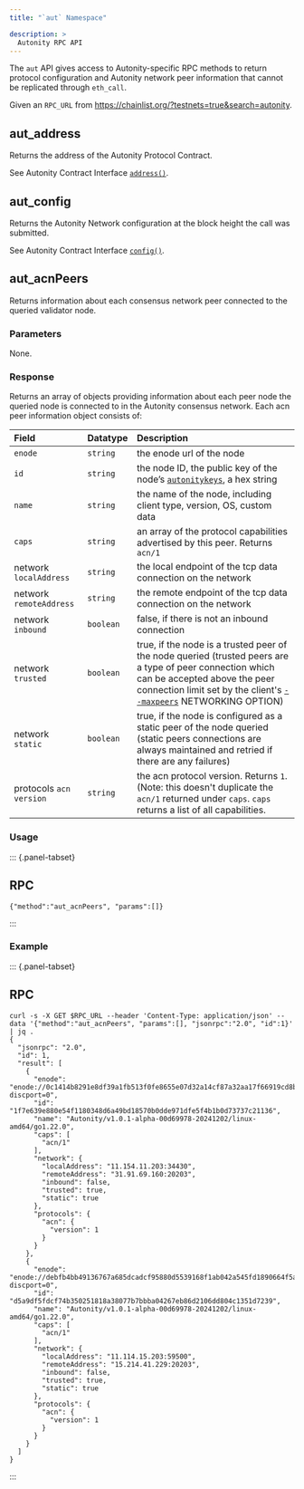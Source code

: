 ```yaml
---
title: "`aut` Namespace"

description: >
  Autonity RPC API
---
```


The `aut` API gives access to Autonity-specific RPC methods to return protocol configuration and Autonity network peer information that cannot be replicated through `eth_call`.

Given an `RPC_URL` from <https://chainlist.org/?testnets=true&search=autonity>.

## aut_address

Returns the address of the Autonity Protocol Contract.

See Autonity Contract Interface [`address()`](/reference/api/aut/#address).

## aut_config

Returns the Autonity Network configuration at the block height the call was submitted.

See Autonity Contract Interface [`config()`](/reference/api/aut/#config).

## aut_acnPeers

Returns information about each consensus network peer connected to the queried validator node.

### Parameters

None.

### Response

Returns an array of objects providing information about each peer node the queried node is connected to in the Autonity consensus network. Each acn peer information object consists of:

| Field | Datatype | Description |
|:------|:---------|:------------|
| `enode ` | `string` | the enode url of the node |
| `id ` | `string` | the node ID, the public key of the node’s [`autonitykeys`](/concepts/validator/#p2p-node-keys-autonitykeys), a hex string |
| `name` | `string` | the name of the node, including client type, version, OS, custom data |
| `caps` | `string` | an array of the protocol capabilities advertised by this peer. Returns `acn/1` |
| network `localAddress` | `string` | the local endpoint of the tcp data connection on the network |
| network `remoteAddress` | `string` | the remote endpoint of the tcp data connection on the network |
| network `inbound` | `boolean` | false, if there is not an inbound connection |
| network `trusted` | `boolean` | true, if the node is a trusted peer of the node queried (trusted peers are a type of peer connection which can be accepted above the peer connection limit set by the client's [`--maxpeers`](/reference/cli/agc/) NETWORKING OPTION) |
| network `static` | `boolean` | true, if the node is configured as a static peer of the node queried (static peers connections are always maintained and retried if there are any failures) |
| protocols `acn`  `version` | `string` | the acn protocol version. Returns `1`. (Note: this doesn't duplicate the `acn/1` returned under `caps`. `caps` returns a list of all capabilities. |

### Usage

::: {.panel-tabset}

## RPC

``` {.rpc}
{"method":"aut_acnPeers", "params":[]}
```
:::

### Example

::: {.panel-tabset}
## RPC

``` {.rpc}
curl -s -X GET $RPC_URL --header 'Content-Type: application/json' --data '{"method":"aut_acnPeers", "params":[], "jsonrpc":"2.0", "id":1}' | jq .
{
  "jsonrpc": "2.0",
  "id": 1,
  "result": [
    {
      "enode": "enode://0c1414b8291e8df39a1fb513f0fe8655e07d32a14cf87a32aa17f66919cd8b531c5900f278145a07dfbc693befe00ccb02bf073bcb42debe5b2f2f1de1c3cf75@34.92.69.160:20203?discport=0",
      "id": "1f7e639e880e54f1180348d6a49bd18570b0dde971dfe5f4b1b0d73737c21136",
      "name": "Autonity/v1.0.1-alpha-00d69978-20241202/linux-amd64/go1.22.0",
      "caps": [
        "acn/1"
      ],
      "network": {
        "localAddress": "11.154.11.203:34430",
        "remoteAddress": "31.91.69.160:20203",
        "inbound": false,
        "trusted": true,
        "static": true
      },
      "protocols": {
        "acn": {
          "version": 1
        }
      }
    },
    {
      "enode": "enode://debfb4bb49136767a685dcadcf95880d5539168f1ab042a545fd1890664f5afe9fe41259dfae2d5824f4cf8cb6ad9c080866349bb1b3064027e46c24a52512b3@35.244.41.229:20203?discport=0",
      "id": "d5a9df5fdcf74b350251818a38077b7bbba04267eb86d2106dd804c1351d7239",
      "name": "Autonity/v1.0.1-alpha-00d69978-20241202/linux-amd64/go1.22.0",
      "caps": [
        "acn/1"
      ],
      "network": {
        "localAddress": "11.114.15.203:59500",
        "remoteAddress": "15.214.41.229:20203",
        "inbound": false,
        "trusted": true,
        "static": true
      },
      "protocols": {
        "acn": {
          "version": 1
        }
      }
    }
  ]
}
```
:::
